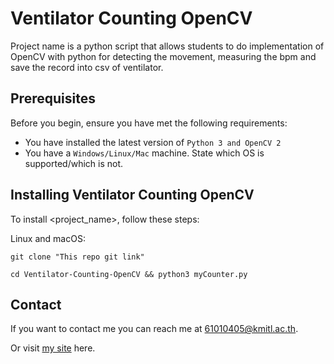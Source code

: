 # Ventilator Counting OpenCV

Project name is a python script  that allows students to do implementation of OpenCV with python for detecting the movement, measuring the bpm and save the record into csv of ventilator.

## Prerequisites

Before you begin, ensure you have met the following requirements:
<!--- These are just example requirements. Add, duplicate or remove as required --->
* You have installed the latest version of `Python 3 and OpenCV 2`
* You have a `Windows/Linux/Mac` machine. State which OS is supported/which is not.

## Installing Ventilator Counting OpenCV

To install <project_name>, follow these steps:

Linux and macOS:
```
git clone "This repo git link"
```
```
cd Ventilator-Counting-OpenCV && python3 myCounter.py
```

## Contact

If you want to contact me you can reach me at <61010405@kmitl.ac.th>.


Or visit [my site](tontosirikul.github.io) here.
